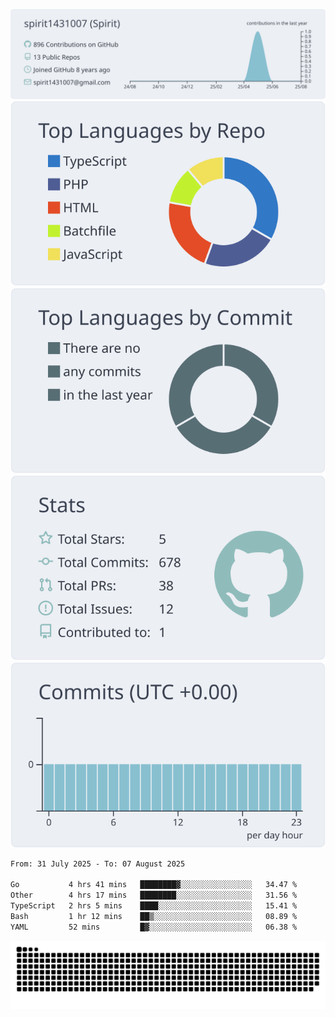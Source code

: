 [![](https://raw.githubusercontent.com/spirit1431007/spirit1431007/master/profile-summary-card-output/nord_bright/0-profile-details.svg)](https://git.io/spiritx)
[![](https://raw.githubusercontent.com/spirit1431007/spirit1431007/master/profile-summary-card-output/nord_bright/1-repos-per-language.svg)](https://git.io/spiritx) [![](https://raw.githubusercontent.com/spirit1431007/spirit1431007/master/profile-summary-card-output/nord_bright/2-most-commit-language.svg)](https://git.io/spiritx)
[![](https://raw.githubusercontent.com/spirit1431007/spirit1431007/master/profile-summary-card-output/nord_bright/3-stats.svg)](https://git.io/spiritx) [![](https://raw.githubusercontent.com/spirit1431007/spirit1431007/master/profile-summary-card-output/nord_bright/4-productive-time.svg)](https://git.io/spiritx)

<!--START_SECTION:waka-->

```txt
From: 31 July 2025 - To: 07 August 2025

Go           4 hrs 41 mins   ████████▓░░░░░░░░░░░░░░░░   34.47 %
Other        4 hrs 17 mins   ████████░░░░░░░░░░░░░░░░░   31.56 %
TypeScript   2 hrs 5 mins    ████░░░░░░░░░░░░░░░░░░░░░   15.41 %
Bash         1 hr 12 mins    ██▒░░░░░░░░░░░░░░░░░░░░░░   08.89 %
YAML         52 mins         █▓░░░░░░░░░░░░░░░░░░░░░░░   06.38 %
```

<!--END_SECTION:waka-->

![contribution](https://github.com/spirit1431007/spirit1431007/blob/output/github-contribution-grid-snake.svg)
